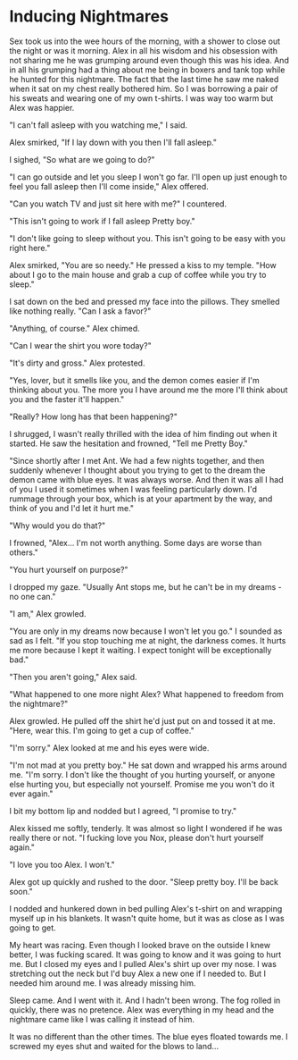 # Inducing Nightmares

Sex took us into the wee hours of the morning, with a shower to close out the night or was it morning. Alex in all his wisdom and his obsession with not sharing me he was grumping around even though this was his idea. And in all his grumping had a thing about me being in boxers and tank top while he hunted for this nightmare. The fact that the last time he saw me naked when it sat on my chest really bothered him. So I was borrowing a pair of his sweats and wearing one of my own t-shirts. I was way too warm but Alex was happier.

"I can't fall asleep with you watching me," I said.

Alex smirked, "If I lay down with you then I'll fall asleep."

I sighed, "So what are we going to do?"

"I can go outside and let you sleep  I won't go far. I'll open up just enough to feel you fall asleep then I'll come inside," Alex offered.

"Can you watch TV and just sit here with me?" I countered.

"This isn't going to work if I fall asleep Pretty boy."

"I don't like going to sleep without you. This isn't going to be easy with you right here."

Alex smirked, "You are so needy." He pressed a kiss to my temple. "How about I go to the main house and grab a cup of coffee while you try to sleep."

I sat down on the bed and pressed my face into the pillows. They smelled like nothing really. "Can I ask a favor?"

"Anything, of course." Alex chimed.

"Can I wear the shirt you wore today?"

"It's dirty and gross." Alex protested.

"Yes, lover, but it smells like you, and the demon comes easier if I'm thinking about you.  The more you I have around me the more I'll think about you and the faster it'll happen."

"Really? How long has that been happening?"

I shrugged, I wasn't really thrilled with the idea of him finding out when it started. He saw the hesitation and frowned, "Tell me Pretty Boy."

"Since shortly after I met Ant. We had a few nights together, and then suddenly whenever I thought about you trying to get to the dream the demon came with blue eyes. It was always worse. And then it was all I had of you  I used it sometimes when I was feeling particularly down. I'd rummage through your box, which is at your apartment by the way, and think of you and I'd let it hurt me."

"Why would you do that?"

I frowned, "Alex... I'm not worth anything. Some days are worse than others."

"You hurt yourself on purpose?"

I dropped my gaze. "Usually Ant stops me, but he can't be in my dreams - no one can."

"I am," Alex growled.

"You are only in my dreams now because I won't let you go." I sounded as sad as I felt.  "If you stop touching me at night, the darkness comes. It hurts me more because I kept it waiting. I expect tonight will be exceptionally bad."

"Then you aren't going," Alex said.

"What happened to one more night Alex? What happened to freedom from the nightmare?"

Alex growled. He pulled off the shirt he'd just put on and tossed it at me. "Here, wear this. I'm going to get a cup of coffee."  

"I'm sorry." Alex looked at me and his eyes were wide. 

"I'm not mad at you pretty boy." He sat down and wrapped his arms around me. "I'm sorry. I don't like the thought of you hurting yourself, or anyone else hurting you, but especially not yourself. Promise me you won't do it ever again."

I bit my bottom lip and nodded but I agreed, "I promise to try."

Alex kissed me softly, tenderly. It was almost so light I wondered if he was really there or not. "I fucking love you Nox, please don't hurt yourself again."

"I love you too Alex. I won't."  

Alex got up quickly and rushed to the door. "Sleep pretty boy. I'll be back soon."

I nodded and hunkered down in bed pulling Alex's t-shirt on and wrapping myself up in his blankets. It wasn't quite home, but it was as close as I was going to get.  

My heart was racing. Even though I looked brave on the outside I knew better, I was fucking scared. It was going to know and it was going to hurt me. But I closed my eyes and I pulled Alex's shirt up over my nose. I was stretching out the neck but I'd buy Alex a new one if I needed to. But I needed him around me. I was already missing him.

Sleep came. And I went with it. And I hadn't been wrong. The fog rolled in quickly, there was no pretence. Alex was everything in my head and the nightmare came like I was calling it instead of him.

It was no different than the other times. The blue eyes floated towards me. I screwed my eyes shut and waited for the blows to land...

